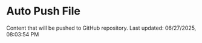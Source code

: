 # Auto Push File

Content that will be pushed to GitHub repository.
Last updated: 06/27/2025, 08:03:54 PM
